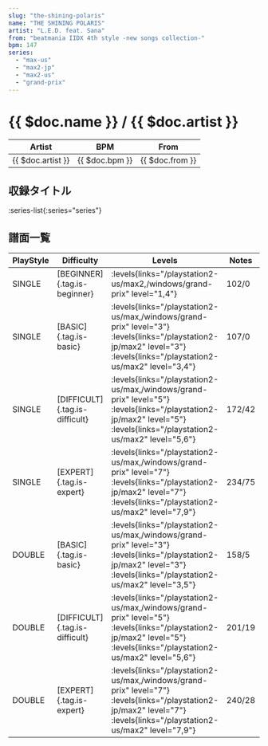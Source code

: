 ```yaml
---
slug: "the-shining-polaris"
name: "THE SHINING POLARIS"
artist: "L.E.D. feat. Sana"
from: "beatmania IIDX 4th style -new songs collection-"
bpm: 147
series:
  - "max-us"
  - "max2-jp"
  - "max2-us"
  - "grand-prix"
---
```


# {{ $doc.name }} / {{ $doc.artist }}

|Artist|BPM|From|
|------|---|----|
|{{ $doc.artist }}|{{ $doc.bpm }}|{{ $doc.from }}|

## 収録タイトル

:series-list{:series="series"}

## 譜面一覧

|PlayStyle|Difficulty|Levels|Notes|Movie|
|---------|----------|------|-----|-----|
|SINGLE|[BEGINNER]{.tag.is-beginner}| :levels{links="/playstation2-us/max2,/windows/grand-prix" level="1,4"}|102/0||
|SINGLE|[BASIC]{.tag.is-basic}| :levels{links="/playstation2-us/max,/windows/grand-prix" level="3"} :levels{links="/playstation2-jp/max2" level="3"} :levels{links="/playstation2-us/max2" level="3,4"}|107/0||
|SINGLE|[DIFFICULT]{.tag.is-difficult}| :levels{links="/playstation2-us/max,/windows/grand-prix" level="5"} :levels{links="/playstation2-jp/max2" level="5"} :levels{links="/playstation2-us/max2" level="5,6"}|172/42||
|SINGLE|[EXPERT]{.tag.is-expert}| :levels{links="/playstation2-us/max,/windows/grand-prix" level="7"} :levels{links="/playstation2-jp/max2" level="7"} :levels{links="/playstation2-us/max2" level="7,9"}|234/75||
|DOUBLE|[BASIC]{.tag.is-basic}| :levels{links="/playstation2-us/max,/windows/grand-prix" level="3"} :levels{links="/playstation2-jp/max2" level="3"} :levels{links="/playstation2-us/max2" level="3,5"}|158/5||
|DOUBLE|[DIFFICULT]{.tag.is-difficult}| :levels{links="/playstation2-us/max,/windows/grand-prix" level="5"} :levels{links="/playstation2-jp/max2" level="5"} :levels{links="/playstation2-us/max2" level="5,6"}|201/19||
|DOUBLE|[EXPERT]{.tag.is-expert}| :levels{links="/playstation2-us/max,/windows/grand-prix" level="7"} :levels{links="/playstation2-jp/max2" level="7"} :levels{links="/playstation2-us/max2" level="7,9"}|240/28||
